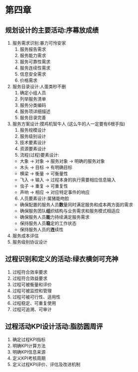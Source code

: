 # 第四章
## 规划设计的主要活动:序幕放成绩
1. 服务需求识别:暴力可怜安家
   1. 服务报告需求
   2. 服务能力需求 
   3. 服务可靠性需求
   4. 服务连续性需求
   5. 信息安全需求
   6. 价格需求
2. 服务目录设计:人蛋类秒不删
   1. 确定小组人员
   2. 列举服务清单
   3. 服务分类编码
   4. 服务项详细描述
   5. 服务目录完善 
3. 服务方案设计:摸鸡机智牛人 \(这么牛的人一定要有6根手指\)
   1. 服务规模设计
   2. 服务级别设计
   3. 技术要素设计
   4. 资源要素设计
   5. 流程\(过程\)要素设计: 
   - 大象 -> 对象 -> 服务对象 -> 明确的服务对象
   - 木头 -> 目标 -> 有明确目标
   - 横梁 -> 衡量 -> 可衡量性
   - 飞入 -> 输入 -> 过程本身的执行需要相应信息输入
   - 虫子 -> 重复 -> 可重复性
   - 声响 -> 相应 -> 对应特定事件的响应 
   6. 人员要素设计:属猪能吻脸
   - 确保配置的服务人员**数**量同时满足服务和成本两方面的需求
   - 确保服务团队**组**织结构与业务需求和服务模式相适应
   - 确保服务人员**能**力持续满足服务需求 
   - 保持服务人员**稳**定的工作状态
   - 保持服务人员的**连**续性
4. 服务成本评估
5. 服务级别协议设计
## 过程识别和定义的活动:绿衣横剑可充神
1. 过程符合效率要求
2. 过程符合效益要求
3. 过程可被衡量和评价
4. 过程可被监控和管理
5. 过程可被可行性、适用性
6. 过程稳定、可重复使用
7. 过程可追溯、可审计
## 过程活动KPI设计活动:脂肪圆周评
1. 确定过程KPI指标
2. 明确KPI计算方法
3. 明确KPI信息来源
4. 定义KPI考核周期
5. 定义过程KPI评价、评估及改进机制
